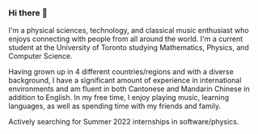 ### Hi there 👋
I'm a physical sciences, technology, and classical music enthusiast who enjoys connecting with people from all around the world. I'm a current student at the University of Toronto studying Mathematics, Physics, and Computer Science.

Having grown up in 4 different countries/regions and with a diverse background, I have a significant amount of experience in international environments and am fluent in both Cantonese and Mandarin Chinese in addition to English. In my free time, I enjoy playing music, learning languages, as well as spending time with my friends and family.

Actively searching for Summer 2022 internships in software/physics.
<!--
**FrayeY/frayey** is a ✨ _special_ ✨ repository because its `README.md` (this file) appears on your GitHub profile.

Here are some ideas to get you started:

- 🔭 I’m currently working on ...
- 🌱 I’m currently learning ...
- 👯 I’m looking to collaborate on ...
- 🤔 I’m looking for help with ...
- 💬 Ask me about ...
- 📫 How to reach me: ...
- 😄 Pronouns: ...
- ⚡ Fun fact: ...
-->
